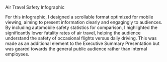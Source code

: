 Air Travel Safety Infographic

For this infographic, I designed a scrollable format optimized for mobile viewing, aiming to present information clearly and engagingly to audiences. By including automobile safety statistics for comparison, I highlighted the significantly lower fatality rates of air travel, helping the audience understand the safety of occasional flights versus daily driving. This was made as an additional element to the Executive Summary Presentation but was geared towards the general public audience rather than internal employees. 
